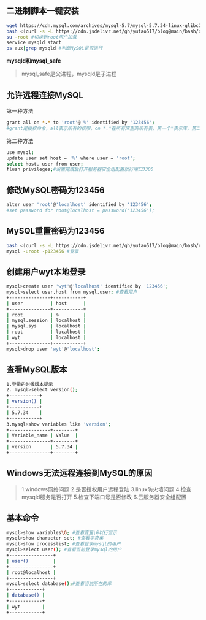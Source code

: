 ## 二进制脚本一键安装
```bash
wget https://cdn.mysql.com/archives/mysql-5.7/mysql-5.7.34-linux-glibc2.12-x86_64.tar.gz #下载二进制安装包
bash <(curl -s -L https://cdn.jsdelivr.net/gh/yutao517/blog@main/bash/one-key-install-mysql)
su -root #切换到root用户加载
service mysqld start
ps aux|grep mysqld #判断MySQL是否运行
```
**mysqld和mysql_safe**
>mysql_safe是父进程，mysqld是子进程

## 允许远程连接MySQL
		
第一种方法
```bash
grant all on *.* to 'root'@'%' identified by '123456';
#grant是授权命令，all表示所有的权限，on *.*在所有库里的所有表，第一个*表示库，第二个*表示表，to 'root'@'%'表示允许root这个用户从任何地方连接过来登录，设置密码为123456
```
第二种方法
```bash
use mysql;
update user set host = '%' where user = 'root';
select host, user from user;
flush privileges;#设置完成后打开服务器安全组配置放行端口3306
```
## 修改MySQL密码为123456
```bash
alter user 'root'@'localhost' identified by '123456';
#set password for root@localhost = password('123456'); 
```
## MySQL重置密码为123456

```bash
bash <(curl -s -L https://cdn.jsdelivr.net/gh/yutao517/blog@main/bash/reset-mysql-pwd.sh)
mysql -uroot -p123456 #登录
```
## 创建用户wyt本地登录

```bash
mysql>create user 'wyt'@'localhost' identified by '123456';
mysql>select user,host from mysql.user; #查看用户
+---------------+-----------+
| user          | host      |
+---------------+-----------+
| root          | %         |
| mysql.session | localhost |
| mysql.sys     | localhost |
| root          | localhost |
| wyt           | localhost |
+---------------+-----------+
mysql>drop user 'wyt'@'localhost';
```

## 查看MySQL版本

```bash
1.登录的时候版本提示
2. mysql>select version();
+-----------+
| version() |
+-----------+
| 5.7.34    |
+-----------+
3.mysql>show variables like 'version';
+---------------+--------+
| Variable_name | Value  |
+---------------+--------+
| version       | 5.7.34 |
+---------------+--------+

```

## Windows无法远程连接到MySQL的原因

> 1.windows网络问题
> 2.是否授权用户远程登陆
> 3.linux防火墙问题
> 4.检查mysqld服务是否打开
> 5.检查下端口号是否修改
> 6.云服务器安全组配置

## 基本命令

```bash
mysql>show variables\G; #查看变量\G以行显示
mysql>show character set; #查看字符集
mysql>show processlist; #查看登录mysql的用户
mysql>select user(); #查看当前登录mysql的用户
+----------------+
| user()         |
+----------------+
| root@localhost |
+----------------+
mysql>select database();#查看当前所在的库
+------------+
| database() |
+------------+
| wyt        |
+------------+

```
